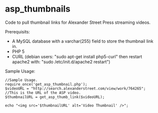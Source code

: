 # asp_thumbnails

Code to pull thumbnail links for Alexander Street Press streaming videos.

Prerequisits: 
  * A MySQL database with a varchar(255) field to store the thumbnail link in.
  * PHP 5
  * CURL (debian users: "sudo apt-get install php5-curl" then restart apache2 with: "sudo /etc/init.d/apache2 restart")
 

Sample Usage: 

  ```
  //Sample Usage.
  require_once('get_asp_thumbnail.php');
  $videoURL = "http://search.alexanderstreet.com/view/work/764265"; //This is the URL of the ASP video. 
  $thumbnailURL = get_asp_thumb_link($videoURL);
  
  echo "<img src='$thumbnailURL' alt='Video Thumbnail' />";
```

